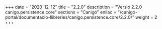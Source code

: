 +++
date        = "2020-12-12"
title       = "2.2.0"
description = "Versió 2.2.0 canigo.persistence.core"
sections    = "Canigó"
enllac		= "/canigo-portal/documentacio-llibreries/canigo.persistence.core/2.2.0/"
weight		= 2
+++
